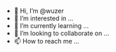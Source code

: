 - 👋 Hi, I’m @wuzer
- 👀 I’m interested in ...
- 🌱 I’m currently learning ...
- 💞️ I’m looking to collaborate on ...
- 📫 How to reach me ...

<!---
wuzer/wuzer is a ✨ special ✨ repository because its `README.md` (this file) appears on your GitHub profile.
You can click the Preview link to take a look at your changes.
--->
